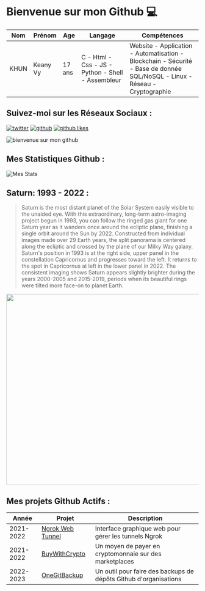 # Bienvenue sur mon Github 💻
| Nom | Prénom | Age | Langage | Compétences |
|---  |---     |---  |---      |---
| KHUN | Keany Vy | 17 ans | C - Html - Css - JS - Python - Shell - Assembleur | Website - Application - Automatisation - Blockchain - Sécurité - Base de donnée SQL/NoSQL - Linux - Réseau - Cryptographie |

## Suivez-moi sur les Réseaux Sociaux :
[![twitter](https://img.shields.io/twitter/follow/thisiskeanyvy?style=social)](https://twitter.com/thisiskeanyvy)
[![github](https://img.shields.io/github/followers/thisiskeanyvy?style=social)](https://github.com/thisiskeanyvy?tab=followers)
[![github likes](https://img.shields.io/github/stars/thisiskeanyvy?style=social)](https://github.com/thisiskeanyvy)

![bienvenue sur mon github](https://thisiskeanyvy-hosting.pages.dev/banner.gif)

## Mes Statistiques Github :
![Mes Stats](https://github-readme-stats.vercel.app/api?username=thisiskeanyvy&show_icons=true&theme=radical)

## Saturn: 1993 - 2022 :

> Saturn is the most distant planet of the Solar System easily visible to the unaided eye. With this extraordinary, long-term astro-imaging project begun in 1993, you can follow the ringed gas giant for one Saturn year as it wanders once around the ecliptic plane, finishing a single orbit around the Sun by 2022. Constructed from individual images made over 29 Earth years, the split panorama is centered along the ecliptic and crossed by the plane of our Milky Way galaxy. Saturn's position in 1993 is at the right side, upper panel in the constellation Capricornus and progresses toward the left. It returns to the spot in Capricornus at left in the lower panel in 2022. The consistent imaging shows Saturn appears slightly brighter during the years 2000-2005 and 2015-2019, periods when its beautiful rings were tilted more face-on to planet Earth.

<img src='https://apod.nasa.gov/apod/image/2208/Saturn1993-2022Lb1024.jpg' width="800" height="500"/>

## Mes projets Github Actifs :
| Année | Projet | Description |
|---   |---     |---          |
| 2021-2022 | [Ngrok Web Tunnel](https://github.com/thisiskeanyvy/ngrok-web-manager) | Interface graphique web pour gérer les tunnels Ngrok |
| 2021-2022 | [BuyWithCrypto](https://github.com/BuyWithCrypto) | Un moyen de payer en cryptomonnaie sur des marketplaces |
| 2022-2023 | [OneGitBackup](https://github.com/BuyWithCrypto/OneGitBackup) | Un outil pour faire des backups de dépôts Github d'organisations |